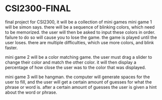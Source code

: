 # CSI2300-FINAL
final project for CSI2300, it will be a collection of mini games
mini game 1 will be simon says. there will be a sequence of blinking colors, which need to be memorized. the user will then be asked to input these colors in order. failure to do so will cause you to lose the game. the game is played until the user loses. there are multiple difficulties, which use more colors, and blink faster.

mini game 2 will be a color matching game. the user must drag a slider to change their color and match the other color. it will then display a percentage of how close the user was to the color that was displayed.

mini game 3 will be hangman. the computer will generate spaces for the user to fill, and the user will get a certain amount of guesses for what the phrase or word is. after a certain amount of guesses the user is given a hint about the word or phrase. 
